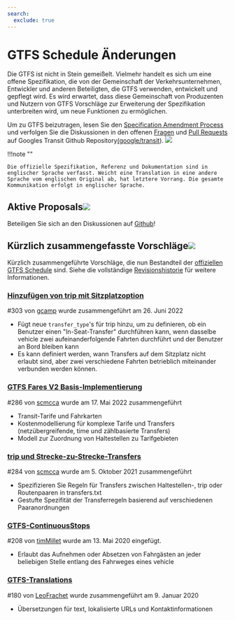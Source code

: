 ```yaml
---
search:
  exclude: true
---
```

# GTFS Schedule Änderungen

<!-- <div class=landing-page>
    <a class=button href=../process>Specification Amendment Process</a><a class=button href=../guiding-principles>Guiding Principles</a><a class=button href=../revision-history>Revision History</a>
</div> -->

Die GTFS ist nicht in Stein gemeißelt. Vielmehr handelt es sich um eine offene Spezifikation, die von der Gemeinschaft der Verkehrsunternehmen, Entwickler und anderen Beteiligten, die GTFS verwenden, entwickelt und gepflegt wird. Es wird erwartet, dass diese Gemeinschaft von Produzenten und Nutzern von GTFS Vorschläge zur Erweiterung der Spezifikation unterbreiten wird, um neue Funktionen zu ermöglichen.

Um zu GTFS beizutragen, lesen Sie den [Specification Amendment Process](../process) und verfolgen Sie die Diskussionen in den offenen [Fragen](https://github.com/google/transit/issues) und [Pull Requests](https://github.com/google/transit/pulls) auf Googles Transit Github Repository[(google/transit](https://github.com/google/transit)). ![](../../assets/mark-github.svg)

!!!note ""

    Die offizielle Spezifikation, Referenz und Dokumentation sind in englischer Sprache verfasst. Weicht eine Translation in eine andere Sprache vom englischen Original ab, hat letztere Vorrang. Die gesamte Kommunikation erfolgt in englischer Sprache.


## Aktive Proposals![](../../assets/pr-active.svg)

<!--
Active proposals for new features in <glossary variable="GTFS Schedule"><glossary variable="GTFS">GTFS</glossary> Schedule</glossary>.  -->

Beteiligen Sie sich an den Diskussionen auf [Github](https://github.com/google/transit/pulls)!

<!-- <div class="row">
    <div class="active-container">
        <h3 class="title"><a class="no-icon" href="https://github.com/google/transit/pull/303" target="_blank">Add <glossary variable="trip">trip</glossary>-to-<glossary variable="trip">trip</glossary> transfers with in-seat option</a></h3>
        <p class="maintainer">#303 opened on Jan 26, 2022 by <a class="no-icon" href="https://github.com/gcamp" target="_blank">gcamp</a></p>
    </div>
</div>
<div class="row"></div> -->

<!-- <div class="row no-active">
    <div class="no-active-container">
        <h3 class="title">There are currently no active proposals for <glossary variable="GTFS Schedule"><glossary variable="GTFS">GTFS</glossary> Schedule</glossary>.</h3>
        <p class="prompt">Have a proposal? &ensp;➜&ensp; Open a <a href="https://github.com/google/transit/pulls" target="_blank">pull request</a>.</p>
    </div>
</div>
<div class="row"></div> -->

## Kürzlich zusammengefasste Vorschläge![](../../assets/pr-merged.svg)

Kürzlich zusammengeführte Vorschläge, die nun Bestandteil der [offiziellen GTFS Schedule](../reference) sind. Siehe die vollständige [Revisionshistorie](../process#revision-history) für weitere Informationen.

<div class="row">
    <div class="leftcontainer">
        <h3 class="title"><a href="https://github.com/google/transit/pull/303" class="no-icon" target="_blank">Hinzufügen von trip mit Sitzplatzoption</a></h3>
        <p class="maintainer">#303 von <a href="https://github.com/gcamp" class="no-icon" target="_blank">gcamp</a> wurde zusammengeführt am 26. Juni 2022</p>
    </div>
    <div class="featurelist">
        <ul>
            <li>Fügt neue <code>transfer_type</code>'s für trip hinzu, um zu definieren, ob ein Benutzer einen "In-Seat-Transfer" durchführen kann, wenn dasselbe vehicle zwei aufeinanderfolgende Fahrten durchführt und der Benutzer an Bord bleiben kann</li>
            <li>Es kann definiert werden, wann Transfers auf dem Sitzplatz nicht erlaubt sind, aber zwei verschiedene Fahrten betrieblich miteinander verbunden werden können.
            </li>
        </ul>
    </div>
</div>

<div class="row">
    <div class="leftcontainer">
        <h3 class="title"><a href="https://github.com/google/transit/pull/286" class="no-icon" target="_blank">GTFS Fares V2 Basis-Implementierung</a></h3>
        <p class="maintainer">#286 von <a href="https://github.com/scmcca" class="no-icon" target="_blank">scmcca</a> wurde am 17. Mai 2022 zusammengeführt</p>
    </div>
    <div class="featurelist">
        <ul>
            <li>Transit-Tarife und Fahrkarten</li>
            <li>Kostenmodellierung für komplexe Tarife und Transfers (netzübergreifende, time und zählbasierte Transfers)</li>
            <li>Modell zur Zuordnung von Haltestellen zu Tarifgebieten</li>
        </ul>
    </div>
</div>

<div class="row">
    <div class="leftcontainer">
        <h3 class="title"><a href="https://github.com/google/transit/pull/284" class="no-icon" target="_blank">trip und Strecke-zu-Strecke-Transfers</a></h3>
        <p class="maintainer">#284 von <a href="https://github.com/scmcca" class="no-icon" target="_blank">scmcca</a> wurde am 5. Oktober 2021 zusammengeführt</p>
    </div>
    <div class="featurelist">
        <ul>
            <li>Spezifizieren Sie Regeln für Transfers zwischen Haltestellen-, trip oder Routenpaaren in transfers.txt</li>
             <li>Gestufte Spezifität der Transferregeln basierend auf verschiedenen Paaranordnungen</li>
        </ul>
    </div>
</div>

<div class="row">
    <div class="leftcontainer">
        <h3 class="title"><a href="https://github.com/google/transit/pull/208" class="no-icon" target="_blank">GTFS-ContinuousStops</a></h3>
        <p class="maintainer">#208 von <a href="https://github.com/timMillet" class="no-icon" target="_blank">timMillet</a> wurde am 13. Mai 2020 eingefügt.</p>
    </div>
    <div class="featurelist">
        <ul>
            <li>Erlaubt das Aufnehmen oder Absetzen von Fahrgästen an jeder beliebigen Stelle entlang des Fahrweges eines vehicle</li>
        </ul>
    </div>
</div>

<div class="row">
    <div class="leftcontainer">
        <h3 class="title"><a href="https://github.com/google/transit/pull/180" class="no-icon" target="_blank">GTFS-Translations</a></h3>
        <p class="maintainer">#180 von <a href="https://github.com/LeoFrachet" class="no-icon" target="_blank">LeoFrachet</a> wurde zusammengeführt am 9. Januar 2020</p>
    </div>
    <div class="featurelist">
        <ul>
            <li>Übersetzungen für text, lokalisierte URLs und Kontaktinformationen</li>
        </ul>
    </div>
</div>

<div class="row"/>
